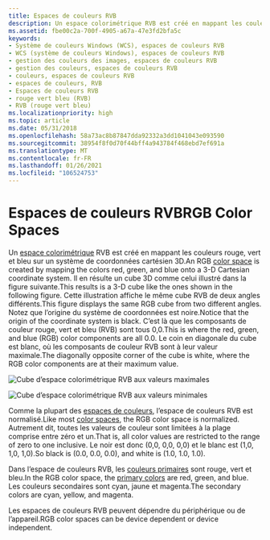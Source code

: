 ```yaml
---
title: Espaces de couleurs RVB
description: Un espace colorimétrique RVB est créé en mappant les couleurs rouge, vert et bleu sur un système de coordonnées cartésien 3D.
ms.assetid: fbe00c2a-700f-4905-a67a-47e3fd2bfa5c
keywords:
- Système de couleurs Windows (WCS), espaces de couleurs RVB
- WCS (système de couleurs Windows), espaces de couleurs RVB
- gestion des couleurs des images, espaces de couleurs RVB
- gestion des couleurs, espaces de couleurs RVB
- couleurs, espaces de couleurs RVB
- espaces de couleurs, RVB
- Espaces de couleurs RVB
- rouge vert bleu (RVB)
- RVB (rouge vert bleu)
ms.localizationpriority: high
ms.topic: article
ms.date: 05/31/2018
ms.openlocfilehash: 58a73ac8b87847dda92332a3dd1041043e093590
ms.sourcegitcommit: 38954f8f0d70f44bff4a943784f468ebd7ef691a
ms.translationtype: MT
ms.contentlocale: fr-FR
ms.lasthandoff: 01/26/2021
ms.locfileid: "106524753"
---
```

# <a name="rgb-color-spaces"></a><span data-ttu-id="9987d-112">Espaces de couleurs RVB</span><span class="sxs-lookup"><span data-stu-id="9987d-112">RGB Color Spaces</span></span>

<span data-ttu-id="9987d-113">Un [espace colorimétrique](c.md) RVB est créé en mappant les couleurs rouge, vert et bleu sur un système de coordonnées cartésien 3D.</span><span class="sxs-lookup"><span data-stu-id="9987d-113">An RGB [color space](c.md) is created by mapping the colors red, green, and blue onto a 3-D Cartesian coordinate system.</span></span> <span data-ttu-id="9987d-114">Il en résulte un cube 3D comme celui illustré dans la figure suivante.</span><span class="sxs-lookup"><span data-stu-id="9987d-114">This results is a 3-D cube like the ones shown in the following figure.</span></span> <span data-ttu-id="9987d-115">Cette illustration affiche le même cube RVB de deux angles différents.</span><span class="sxs-lookup"><span data-stu-id="9987d-115">This figure displays the same RGB cube from two different angles.</span></span> <span data-ttu-id="9987d-116">Notez que l’origine du système de coordonnées est noire.</span><span class="sxs-lookup"><span data-stu-id="9987d-116">Notice that the origin of the coordinate system is black.</span></span> <span data-ttu-id="9987d-117">C’est là que les composants de couleur rouge, vert et bleu (RVB) sont tous 0,0.</span><span class="sxs-lookup"><span data-stu-id="9987d-117">This is where the red, green, and blue (RGB) color components are all 0.0.</span></span> <span data-ttu-id="9987d-118">Le coin en diagonale du cube est blanc, où les composants de couleur RVB sont à leur valeur maximale.</span><span class="sxs-lookup"><span data-stu-id="9987d-118">The diagonally opposite corner of the cube is white, where the RGB color components are at their maximum value.</span></span>

![Cube d’espace colorimétrique RVB aux valeurs maximales](images/rgbclrs1.png)

![Cube d’espace colorimétrique RVB aux valeurs minimales](images/rgbclrs2.png)

<span data-ttu-id="9987d-121">Comme la plupart des [espaces de couleurs](c.md), l’espace de couleurs RVB est normalisé.</span><span class="sxs-lookup"><span data-stu-id="9987d-121">Like most [color spaces](c.md), the RGB color space is normalized.</span></span> <span data-ttu-id="9987d-122">Autrement dit, toutes les valeurs de couleur sont limitées à la plage comprise entre zéro et un.</span><span class="sxs-lookup"><span data-stu-id="9987d-122">That is, all color values are restricted to the range of zero to one inclusive.</span></span> <span data-ttu-id="9987d-123">Le noir est donc (0,0, 0,0, 0,0) et le blanc est (1,0, 1,0, 1,0).</span><span class="sxs-lookup"><span data-stu-id="9987d-123">So black is (0.0, 0.0, 0.0), and white is (1.0, 1.0, 1.0).</span></span>

<span data-ttu-id="9987d-124">Dans l’espace de couleurs RVB, les [couleurs primaires](p.md) sont rouge, vert et bleu.</span><span class="sxs-lookup"><span data-stu-id="9987d-124">In the RGB color space, the [primary colors](p.md) are red, green, and blue.</span></span> <span data-ttu-id="9987d-125">Les couleurs secondaires sont cyan, jaune et magenta.</span><span class="sxs-lookup"><span data-stu-id="9987d-125">The secondary colors are cyan, yellow, and magenta.</span></span>

<span data-ttu-id="9987d-126">Les espaces de couleurs RVB peuvent dépendre du périphérique ou de l’appareil.</span><span class="sxs-lookup"><span data-stu-id="9987d-126">RGB color spaces can be device dependent or device independent.</span></span>

 

 




